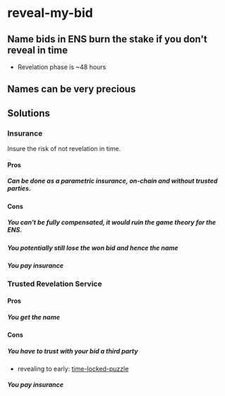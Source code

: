 # reveal-my-bid

## Name bids in ENS burn the stake if you don't reveal in time
* Revelation phase is ~48 hours
## Names can be very precious

## Solutions
### Insurance 
Insure the risk of not revelation in time.

#### Pros
##### Can be done as a parametric insurance, on-chain and without trusted parties.
#### Cons
##### You can't be fully compensated, it would ruin the game theory for the ENS.
##### You potentially still lose the won bid and hence the name
##### You pay insurance
### Trusted Revelation Service
#### Pros
##### You get the name
#### Cons
##### You have to trust with your bid a third party
* revealing to early: [time-locked-puzzle](https://www.gwern.net/Self-decrypting%20files)
##### You pay insurance
